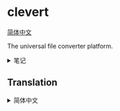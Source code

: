 # clevert

[简体中文](#translation-zh-cn)

The universal file converter platform.

<details>
<summary>笔记</summary>

- http://127.0.0.1:9439/extensions/jpegxl/index.js

```sh
sed -i 's/deb.debian.org/mirrors.ustc.edu.cn/g' /etc/apt/sources.list.d/debian.sources
apt update ; apt install -y g++ make pkg-config cmake ninja-build curl

export ALL_PROXY="socks://192.168.1.128:1090"
echo "nameserver 223.5.5.5" > /etc/resolv.conf
sed -i 's@//.*archive.ubuntu.com@//mirrors.ustc.edu.cn@g' /etc/apt/sources.list
sed -i 's/security.ubuntu.com/mirrors.ustc.edu.cn/g' /etc/apt/sources.list
apt update
apt install -y curl/jammy
printf "deb [trusted=yes] http://apt.llvm.org/jammy/ llvm-toolchain-jammy-18 main\ndeb-src [trusted=yes] http://apt.llvm.org/jammy/ llvm-toolchain-jammy-18 main\n" >> /etc/apt/sources.list
apt update
apt install -y cmake g++ make
apt install -y clang-18/llvm-toolchain-jammy-18
```

## 编译优化

- https://gcc.gnu.org/onlinedocs/gcc/Instrumentation-Options.html#Instrumentation-Options
- https://gist.github.com/daniel-j-h/c4b109bff0b717fc9b24
- https://github.com/zamazan4ik/awesome-pgo/#pgo-support-in-programming-languages-and-compilers
- https://rigtorp.se/notes/pgo/
- https://github.com/llvm/llvm-project/blob/main/bolt/README.md (但是 BOLT 似乎只对超大型程序效果显著)

```sh
clear ; ~/misc/apps/hyperfine -w 1 -r 5 './ect -3 ect_test_set/*'
```

## 开发进度

- [x] 弄明白 electron nodeIntegration (不再使用)
- [x] 扩展 api 初步
- [x] 探索单 js 文件 集成的可实现性
- [x] converter 扩展 api
- [x] action 执行和调度器 初步
- [x] jpegxl multi-call binary 提供
- [x] webp multi-call binary 提供
- [x] webp 三端
- [x] jpegxl 三端
- [x] mp4box 三端
- [x] 加入 uname -a
- [x] rsync 四端
- [x] 修复 jpegxl macos 有问题，没静态链接。
- [x] 可能 (不可能，不支持嵌套虚拟化，已使用 warpbuild 替代) 可以在 mac 上跑虚拟机 linux/win arm64 ？ https://docs.orbstack.dev/machines/ https://docs.orbstack.dev/quick-start
- [x] jpegxl: 链接自己的 jpegli 而不是传统 libjpeg-turbo (暂时不考虑了)，linux 下使用系统的 zlib 动态链接
- [x] 不要尝试给 ect 增加不写入旧文件的逻辑。很麻烦很麻烦的。在扩展里面用复制文件的方法来替代。
- [x] ect 开启 PGO 优化
- [x] 下载包再解压的模式，不做流式解压了
- [x] 先不要纠结编译 assets 了
- [x] 实现一个代码量最少的，用于 bootstrap 的 node unzip
- [x] 完善扩展安装逻辑
- [x] zcodecs 合并 ect, webp, jpegxl
- [x] 完善 action 执行逻辑
- [x] 执行进度和扩展安装进度展示
- [x] electron 和流程重构，自动尝试新端口
- [x] config store
- [x] electron window state restore
- [x] 一个扩展的多个版本共存
- [x] 约定扩展目录是 id_1.2.3
- [x] config 最好是保存到本地，而不是浏览器。让浏览器成为一个无状态的东西会比较好。
- [x] 考虑前端如何传状态到后端？答：需要的时候实现 get-profile，add-profile 等操作即可。
- [x] i18n 如何设计？~~参考 typescript(typescript 的方案实现复杂)~~ ，参考 https://github.com/ivanhofer/typesafe-i18n/tree/main/packages/detectors
- [x] 与扩展互操作。导出到扩展，提供工具函数 (比如提供固定 locale=en-US) ~~(浏览器使用 import map，node 使用 module import hook)~~ 直接使用 globalThis 插进去
- [ ] CSS 与交互初步，成为一个能用的东西 抄 https://mui.com/material-ui/react-button/
- [ ] Rename `wait -> promise`
- [ ] 需要权衡实现难度和界面易用性，先画图
- [ ] 官方扩展 zcodecs
- [ ] 暂时先用内置 mirror 列表，以后可以考虑国内放一个或多个固定地址来存 mirror 的列表
- [ ] 多来源镜像下载 不多源并行了，找个快点的镜像就可以了，自动选择镜像什么的 cat ../a.tar.gz | ../7z -si -tgzip -so x | ../7z -si -ttar x
- [ ] 多弄一个扩展，展示用，一共至少要两个吧
- [ ] 关于扩展建议 out extension 的设计
- [ ] 用户保存的 profile，最近使用的 profile，extension-profile 三种进入入口
- [ ] ect 的 zip 和 gzip 优化需要先解压再压缩。ect 似乎不支持 unicode 文件名？这些都是可以考虑的，让扩展去做的补救措施。
- [ ] 支持 7z，zstd，xz 等，用扩展形式
- [ ] 更多扩展
- [ ] 扩展商店初步
- [ ] 改进 PGO 抽奖技术
- [ ] 为各个 linux 发行版打包 (debian, fedora, arch)
- [ ] 上线
- [ ] 能否命令行使用？给一些用户不使用 gui 的可能？以后再做
- [ ] 支持 gtk webkit？tauri？

## 扩展与营销灵感

- https://github.com/pemistahl/grex?tab=readme-ov-file#8-webassembly-support
- https://www.icebeer.top/用%E3%80%8C枯萎%E3%80%8D的技术做水平的思考/
- https://v2ex.com/t/1077985#r_15344339 (注意评论)
- https://v2ex.com/t/1042387
- https://v2ex.com/t/1073426
- https://v2ex.com/t/1065469
- https://v2ex.com/t/1059035
- https://v2ex.com/t/984548
- https://v2ex.com/t/1041478
- https://v2ex.com/t/1052395
- https://github.com/rsyncOSX/RsyncOSX
- https://v2ex.com/t/1044205
- https://github.com/rubickCenter/rubick
- https://github.com/nginx/nginx/archive/refs/tags/release-1.27.0.tar.gz
- https://github.com/ghtz08/kuguo-kgm-decoder
- https://github.com/jifengg/ffmpeg-script
- https://github.com/RimoChan/unvcode
- https://github.com/josStorer/RWKV-Runner
- https://github.com/qpdf/qpdf
- https://github.com/ArtifexSoftware/mupdf
- https://github.com/VikParuchuri/marker
- https://github.com/caj2pdf/caj2pdf
- https://github.com/HandBrake/HandBrake
- https://github.com/ArtifexSoftware/mupdf
- https://v2ex.com/t/1067501#reply5
- https://github.com/hzwer/Practical-RIFE/

- https://github.com/zincsearch/zincsearch
- https://github.com/meilisearch/meilisearch
- https://github.com/agourlay/zip-password-finder
- https://github.com/myfreeer/chrome-pak-customizer
- https://github.com/tjko/jpegoptim
- https://github.com/T8RIN/ImageToolbox
- https://github.com/caorushizi/mediago

## 仓库结构

关于仓库结构，我打算 monorepo，只用 clevert-app/clevert 这一个 repo，包括官方扩展，本体，文档，官网等。

## 技术选型

- 对 node / electron 都支持，node 支持开个 http 服务器到浏览器打开。
  - 以无 electron 环境的 node 为基准来开发，之后移植到 electron 会比较方便。node 大致是 electron 的子集。
- 核心/前端/扩展 均使用原生 html css js，采用 es module。类型检查使用 `// @ts-check` 和 jsdoc。
  - 使用 原生 js + jsdoc/tsdoc + `@ts-check` 而不是直接 typescript 的原因，是 typescript 需要转译，在需要支持扩展的情况下，得内置一个 tsc 或者其他编译器，整个流程非常麻烦。我希望使用 `// @ts-check` 和 jsdoc 来实现类似的规范开发的效果。如果扩展作者自己愿意用 ts，那就让他们自己转译。
- core -> extension -> action -> profile

## 扩展中的二进制

扩展中的二进制尽量偷别人的，减少重新编译。我们以后可以考虑做个备份以免删库。

对于项目提供的二进制不理想的情况（比如一大堆 shared lib，需要依赖发行版，或者 jpegxl 这样的可以用 multi call 减小体积的），就重新编译，并提供我们支持的几个平台。

对于扩展中二进制的编译：

我们自己编译的，统一用 zip -9

- linux 要求环境必须为主流的环境，保证 glibc，libgcc，libstdc++，libz 可用。其他依赖应当静态链接。标准是 docker debian:12。
- win 大多数时候使用 msys2 mingw，某些时候可能会需要 msys2 cygwin 比如 rsync，也尽量不要依赖 vc runtime。
- win arm64 可以用 linux arm64 跑 wine。windows 可能需要支持 win arm64，以后可以当成宣传的卖点？
- mac 目前只支持 arm64。

```sh
# https://stackoverflow.com/a/73388939
nm --dynamic --undefined-only --with-symbol-versions ./jpegxl | grep GLIBC | sed -e 's#.\+@##' | sort --unique
```

## 其他

这个项目的扩展应该不需要太复杂的功能，主要就是一堆表单而已，原生 web 技术应该够用

输出可能是不同类型的两个文件，比如视频文件 拆分成视频轨道和音频轨道

任务 要支持串联 action

action 要对应一个配置 json，可以用 json 配置。所有表单映射到这个 json

是否绝对路径输入由扩展决定

inputs
input:{
main:[]
a:[]
b:[]
}

https://indiehackertools.net/

https://medium.com/@felixrieseberg/javascript-on-the-desktop-fast-and-slow-2b744dfb8b55

https://registry.npmmirror.com/binary.html?path=electron/

<!-- <svg xmlns="http://www.w3.org/2000/svg" viewBox="0 0 100 100" style="background:#009688;stroke:#fff;stroke-width:10px"><path style="filter: drop-shadow(-2px 6px 1px #077);" d="M110 10 70 30l40 80-40-80-20 10 40 80-40-80-20 10 40 80-40-80-30-60 30 60"/></svg> -->

<!--
# old clevert presets

current = 'ffmpeg_comp_low'

[presets.global]
threads_count = 1
input_list = ['input']
output_dir = 'output'
# output_force = true
# output_suffix = '_out'
pipe = '<inherit>'

[presets.any2fdkaac]
program = '/home/kkocdko/misc/apps/any2fdkaac'
args_template = '{input_file} {output_file}'
output_extension = 'm4a'

[presets.cwebp]
program = 'D:\Libraries\libwebp\libwebp_1.0.0\bin\cwebp.exe'
args_template = '-m 6 -metadata none {input_file} -o {output_file} -q 50'
output_extension = 'webp'

[presets.cwebp_lossless]
parent = 'cwebp'
args_template = '-lossless -m 6 -sharp_yuv -metadata none {input_file} -o {output_file}'

[presets.cwebp_lossless_noalpha]
parent = 'cwebp'
args_template = '-lossless -m 6 -sharp_yuv -metadata none -noalpha {input_file} -o {output_file}'

[presets.ffmpeg]
program = '/home/kkocdko/misc/apps/ffmpeg'

[presets.ffmpeg_comp_low]
parent = 'ffmpeg'
output_extension = 'mp4'
args_template = '-i {input_file} -c:v libx264 -crf 32 -preset veryslow -r 30 -ac 1 -b:a 64k {output_file}'
# -ac 1
# -threads 4

[presets.ffmpeg_comp_mid]
parent = 'ffmpeg'
output_extension = 'mp4'
args_template = '-i {input_file} -c:v libx264 -crf 24 -preset veryslow -b:a 128k {output_file}'

[presets.ffmpeg_xw]
parent = 'ffmpeg'
output_extension = 'mp4'
args_template = '-i {input_file} -c:v libx264 -crf 24 -preset 8 -b:a 160k {output_file}'

[presets.ffmpeg_xw2]
parent = 'ffmpeg'
output_extension = 'mp4'
args_template = '-i {input_file} -c:v libx264 -crf 32 -preset 8 -filter:a "volume=4.0" -b:a 64k {output_file}'
# -filter:a "volume=0.5"

[presets.ffmpeg_m4a]
parent = 'ffmpeg'
args_template = '-y -i {input_file} -vn -c:a libfdk_aac -b:a 192k -ac 1 {output_file}'
output_extension = 'm4a'
# -ac 1

[presets.ffmpeg_mp3]
parent = 'ffmpeg'
args_template = '-i {input_file} -c:a libmp3lame -b:a 192k -q:a 0 {output_file}'
output_extension = 'mp3'

[presets.ffmpeg_copy]
parent = 'ffmpeg'
args_template = '-i {input_file} -c copy {output_file}'

[presets.ffmpeg_copy_audio]
parent = 'ffmpeg'
args_template = '-i {input_file} -vn -c:a copy {output_file}'
output_extension = 'm4a'

[presets.ffmpeg_slice]
parent = 'ffmpeg'
args_template = '-i {input_file} -ss 00:47:46.00 -to 00:57:16.00 -c copy {output_file}'

# [presets.ffmpeg_concat]
# ffmpeg -f concat -i list.txt -c copy output.mkv
# list.txt:
# file 'p1.mkv'
# file 'p2.mkv'

[presets.guetzli]
program = 'D:\Libraries\guetzli\guetzli.exe'
args_template = '--quality 90 {input_file} {output_file}'
output_extension = 'jpeg'

[presets.pngquant]
program = '/home/kkocdko/misc/apps/pngquant'
output_extension = 'png'

[presets.pngquant_docs]
parent = 'pngquant'
args_template = '--speed 1 --quality 0-5 --posterize 4 --nofs -f 8 -o {output_file} {input_file}'

[presets.pngquant_pics]
parent = 'pngquant'
args_template = '--speed 1 --quality 20-100 --nofs -o {output_file} {input_file}'

[presets.inkscape]
program = 'Z:\Inkscape_1.1.1\bin\inkscape.exe'

[presets.inkscape_svg2png]
parent = 'inkscape'
args_template = '--export-type png --export-width 2560 --export-background #ffffff -o {output_file} {input_file}'
output_extension = 'png'

[presets.inkscape_pdf2svg]
parent = 'inkscape'
args_template = '--export-type svg --pdf-poppler --pdf-page {repeat_num} -o {output_file} {input_file}'
output_extension = 'svg'
output_serial = true
# repeat_count = 50

[presets.waifu2x] # github.com/nihui/waifu2x-ncnn-vulkan
program = '.\Waifu2x_20210521\waifu2x-ncnn-vulkan.exe'
args_template = '-i {input_file} -o {output_file} -n 3 -s 1'
output_extension = 'png'
threads_count = 1

-->
</details>

## Translation

<details>
<summary id="translation-zh-cn">简体中文</summary>

> clevert - 通用的文件转换平台

</details>
